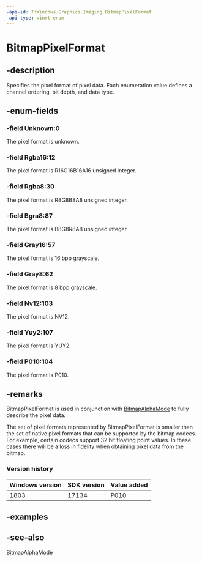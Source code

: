 ```yaml
---
-api-id: T:Windows.Graphics.Imaging.BitmapPixelFormat
-api-type: winrt enum
---
```


<!-- Enumeration syntax
public enum Windows.Graphics.Imaging.BitmapPixelFormat : int
-->

# BitmapPixelFormat

## -description
Specifies the pixel format of pixel data. Each enumeration value defines a channel ordering, bit depth, and data type.

## -enum-fields
### -field Unknown:0
The pixel format is unknown.

### -field Rgba16:12
The pixel format is R16G16B16A16 unsigned integer.

### -field Rgba8:30
The pixel format is R8G8B8A8 unsigned integer.

### -field Bgra8:87
The pixel format is B8G8R8A8 unsigned integer.

### -field Gray16:57
The pixel format is 16 bpp grayscale.

### -field Gray8:62
The pixel format is 8 bpp grayscale.

### -field Nv12:103
The pixel format is NV12.

### -field Yuy2:107
The pixel format is YUY2.

### -field P010:104
The pixel format is P010.

## -remarks
BitmapPixelFormat is used in conjunction with [BitmapAlphaMode](bitmapalphamode.md) to fully describe the pixel data.

The set of pixel formats represented by BitmapPixelFormat is smaller than the set of native pixel formats that can be supported by the bitmap codecs. For example, certain codecs support 32 bit floating point values. In these cases there will be a loss in fidelity when obtaining pixel data from the bitmap.

### Version history

| Windows version | SDK version | Value added |
| -- | -- | -- |
| 1803 | 17134 | P010 |

## -examples

## -see-also
[BitmapAlphaMode](bitmapalphamode.md)
